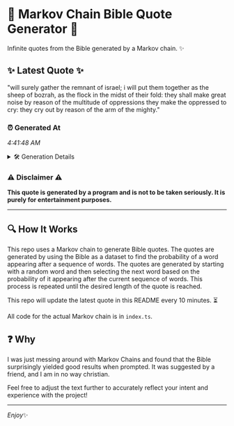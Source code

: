 # 📖 Markov Chain Bible Quote Generator 📖

Infinite quotes from the Bible generated by a Markov chain. ✨

## ✨ Latest Quote ✨
"will surely gather the remnant of israel; i will put them together as the sheep of bozrah, as the flock in the midst of their fold: they shall make great noise by reason of the multitude of oppressions they make the oppressed to cry: they cry out by reason of the arm of the mighty."

### ⏰ Generated At
*4:41:48 AM*

<details>
    <summary>🛠️ Generation Details</summary>
    <p>
        <strong>🌱 Seed:</strong> will<br>
        <strong>🔄 Iterations:</strong> 54<br>
        <strong>📜 Context History:</strong><br>[ will ]: surely<br>[ will, surely ]: gather<br>[ will, surely, gather ]: the<br>[ will, surely, gather, the ]: remnant<br>[ will, surely, gather, the, remnant ]: of<br>[ will, surely, gather, the, remnant, of ]: israel;<br>[ surely, gather, the, remnant, of, israel; ]: i<br>[ gather, the, remnant, of, israel;, i ]: will<br>[ the, remnant, of, israel;, i, will ]: put<br>[ remnant, of, israel;, i, will, put ]: them<br>[ of, israel;, i, will, put, them ]: together<br>[ israel;, i, will, put, them, together ]: as<br>[ i, will, put, them, together, as ]: the<br>[ will, put, them, together, as, the ]: sheep<br>[ put, them, together, as, the, sheep ]: of<br>[ them, together, as, the, sheep, of ]: bozrah,<br>[ together, as, the, sheep, of, bozrah, ]: as<br>[ as, the, sheep, of, bozrah,, as ]: the<br>[ the, sheep, of, bozrah,, as, the ]: flock<br>[ sheep, of, bozrah,, as, the, flock ]: in<br>[ of, bozrah,, as, the, flock, in ]: the<br>[ bozrah,, as, the, flock, in, the ]: midst<br>[ as, the, flock, in, the, midst ]: of<br>[ the, flock, in, the, midst, of ]: their<br>[ flock, in, the, midst, of, their ]: fold:<br>[ in, the, midst, of, their, fold: ]: they<br>[ the, midst, of, their, fold:, they ]: shall<br>[ midst, of, their, fold:, they, shall ]: make<br>[ of, their, fold:, they, shall, make ]: great<br>[ their, fold:, they, shall, make, great ]: noise<br>[ fold:, they, shall, make, great, noise ]: by<br>[ they, shall, make, great, noise, by ]: reason<br>[ shall, make, great, noise, by, reason ]: of<br>[ make, great, noise, by, reason, of ]: the<br>[ great, noise, by, reason, of, the ]: multitude<br>[ noise, by, reason, of, the, multitude ]: of<br>[ by, reason, of, the, multitude, of ]: oppressions<br>[ reason, of, the, multitude, of, oppressions ]: they<br>[ of, the, multitude, of, oppressions, they ]: make<br>[ the, multitude, of, oppressions, they, make ]: the<br>[ multitude, of, oppressions, they, make, the ]: oppressed<br>[ of, oppressions, they, make, the, oppressed ]: to<br>[ oppressions, they, make, the, oppressed, to ]: cry:<br>[ they, make, the, oppressed, to, cry: ]: they<br>[ make, the, oppressed, to, cry:, they ]: cry<br>[ the, oppressed, to, cry:, they, cry ]: out<br>[ oppressed, to, cry:, they, cry, out ]: by<br>[ to, cry:, they, cry, out, by ]: reason<br>[ cry:, they, cry, out, by, reason ]: of<br>[ they, cry, out, by, reason, of ]: the<br>[ cry, out, by, reason, of, the ]: arm<br>[ out, by, reason, of, the, arm ]: of<br>[ by, reason, of, the, arm, of ]: the<br>[ reason, of, the, arm, of, the ]: mighty.<br>
    </p>
</details>

### ⚠️ Disclaimer ⚠️
**This quote is generated by a program and is not to be taken seriously. It is purely for entertainment purposes.**

---

## 🔍 How It Works

This repo uses a Markov chain to generate Bible quotes. The quotes are generated by using the Bible as a dataset to find the probability of a word appearing after a sequence of words. The quotes are generated by starting with a random word and then selecting the next word based on the probability of it appearing after the current sequence of words. This process is repeated until the desired length of the quote is reached.

This repo will update the latest quote in this README every 10 minutes. ⏳

All code for the actual Markov chain is in `index.ts`.

## ❓ Why

I was just messing around with Markov Chains and found that the Bible surprisingly yielded good results when prompted. 
It was suggested by a friend, and I am in no way christian.

Feel free to adjust the text further to accurately reflect your intent and experience with the project!

---

*Enjoy*✨
